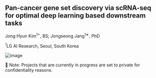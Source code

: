 ## Pan-cancer gene set discovery via scRNA-seq for optimal deep learning based downstream tasks

Jong Hyun Kim<sup>1+</sup>, BS;
Jongseong Jang<sup>1∗</sup>, PhD

<sup>1</sup>LG AI Research, Seoul, South Korea

![image](https://github.com/kimjh0107/2024_pancancer_scRNA/issues/1#issue-2318354327)


🔐 Note: Projects that are currently in progress are set to private for confidentiality reasons.

